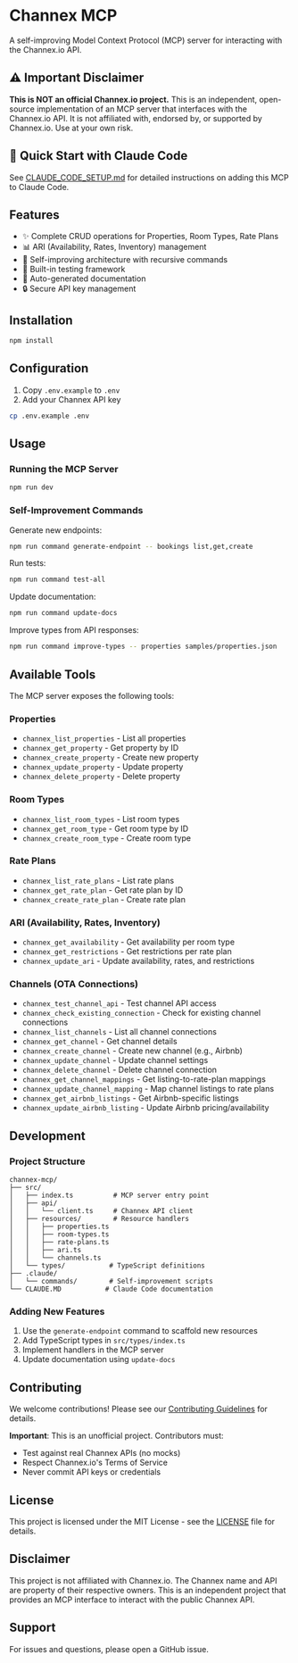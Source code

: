 # Channex MCP

A self-improving Model Context Protocol (MCP) server for interacting with the Channex.io API.

## ⚠️ Important Disclaimer

**This is NOT an official Channex.io project.** This is an independent, open-source implementation of an MCP server that interfaces with the Channex.io API. It is not affiliated with, endorsed by, or supported by Channex.io. Use at your own risk.

## 🚀 Quick Start with Claude Code

See [CLAUDE_CODE_SETUP.md](./CLAUDE_CODE_SETUP.md) for detailed instructions on adding this MCP to Claude Code.

## Features

- ✨ Complete CRUD operations for Properties, Room Types, Rate Plans
- 📊 ARI (Availability, Rates, Inventory) management
- 🔄 Self-improving architecture with recursive commands
- 🧪 Built-in testing framework
- 📝 Auto-generated documentation
- 🔒 Secure API key management

## Installation

```bash
npm install
```

## Configuration

1. Copy `.env.example` to `.env`
2. Add your Channex API key

```bash
cp .env.example .env
```

## Usage

### Running the MCP Server

```bash
npm run dev
```

### Self-Improvement Commands

Generate new endpoints:
```bash
npm run command generate-endpoint -- bookings list,get,create
```

Run tests:
```bash
npm run command test-all
```

Update documentation:
```bash
npm run command update-docs
```

Improve types from API responses:
```bash
npm run command improve-types -- properties samples/properties.json
```

## Available Tools

The MCP server exposes the following tools:

### Properties
- `channex_list_properties` - List all properties
- `channex_get_property` - Get property by ID
- `channex_create_property` - Create new property
- `channex_update_property` - Update property
- `channex_delete_property` - Delete property

### Room Types
- `channex_list_room_types` - List room types
- `channex_get_room_type` - Get room type by ID
- `channex_create_room_type` - Create room type

### Rate Plans
- `channex_list_rate_plans` - List rate plans
- `channex_get_rate_plan` - Get rate plan by ID
- `channex_create_rate_plan` - Create rate plan

### ARI (Availability, Rates, Inventory)
- `channex_get_availability` - Get availability per room type
- `channex_get_restrictions` - Get restrictions per rate plan
- `channex_update_ari` - Update availability, rates, and restrictions

### Channels (OTA Connections)
- `channex_test_channel_api` - Test channel API access
- `channex_check_existing_connection` - Check for existing channel connections
- `channex_list_channels` - List all channel connections
- `channex_get_channel` - Get channel details
- `channex_create_channel` - Create new channel (e.g., Airbnb)
- `channex_update_channel` - Update channel settings
- `channex_delete_channel` - Delete channel connection
- `channex_get_channel_mappings` - Get listing-to-rate-plan mappings
- `channex_update_channel_mapping` - Map channel listings to rate plans
- `channex_get_airbnb_listings` - Get Airbnb-specific listings
- `channex_update_airbnb_listing` - Update Airbnb pricing/availability

## Development

### Project Structure

```
channex-mcp/
├── src/
│   ├── index.ts          # MCP server entry point
│   ├── api/
│   │   └── client.ts     # Channex API client
│   ├── resources/        # Resource handlers
│   │   ├── properties.ts
│   │   ├── room-types.ts
│   │   ├── rate-plans.ts
│   │   ├── ari.ts
│   │   └── channels.ts
│   └── types/           # TypeScript definitions
├── .claude/
│   └── commands/        # Self-improvement scripts
└── CLAUDE.MD           # Claude Code documentation
```

### Adding New Features

1. Use the `generate-endpoint` command to scaffold new resources
2. Add TypeScript types in `src/types/index.ts`
3. Implement handlers in the MCP server
4. Update documentation using `update-docs`

## Contributing

We welcome contributions! Please see our [Contributing Guidelines](CONTRIBUTING.md) for details.

**Important**: This is an unofficial project. Contributors must:
- Test against real Channex APIs (no mocks)
- Respect Channex.io's Terms of Service
- Never commit API keys or credentials

## License

This project is licensed under the MIT License - see the [LICENSE](LICENSE) file for details.

## Disclaimer

This project is not affiliated with Channex.io. The Channex name and API are property of their respective owners. This is an independent project that provides an MCP interface to interact with the public Channex API.

## Support

For issues and questions, please open a GitHub issue.
